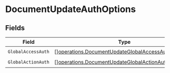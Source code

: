 # DocumentUpdateAuthOptions


## Fields

| Field                                                                                                                    | Type                                                                                                                     | Required                                                                                                                 | Description                                                                                                              |
| ------------------------------------------------------------------------------------------------------------------------ | ------------------------------------------------------------------------------------------------------------------------ | ------------------------------------------------------------------------------------------------------------------------ | ------------------------------------------------------------------------------------------------------------------------ |
| `GlobalAccessAuth`                                                                                                       | [][operations.DocumentUpdateGlobalAccessAuthResponse](../../models/operations/documentupdateglobalaccessauthresponse.md) | :heavy_check_mark:                                                                                                       | N/A                                                                                                                      |
| `GlobalActionAuth`                                                                                                       | [][operations.DocumentUpdateGlobalActionAuthResponse](../../models/operations/documentupdateglobalactionauthresponse.md) | :heavy_check_mark:                                                                                                       | N/A                                                                                                                      |